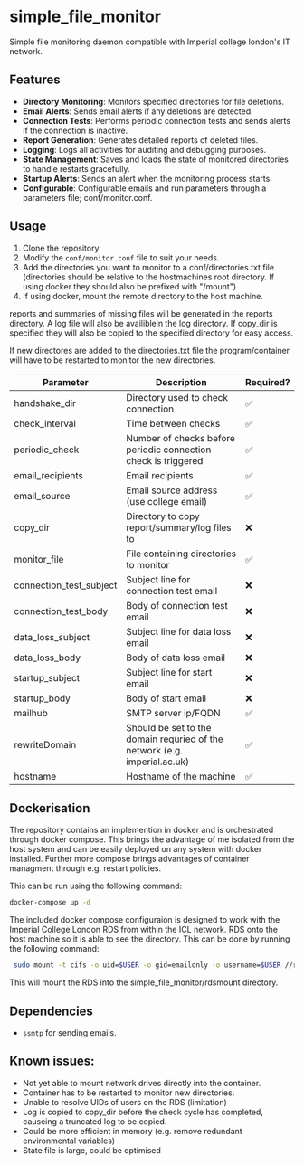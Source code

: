 # simple_file_monitor
Simple file monitoring daemon compatible with Imperial college london's IT network.

## Features
- **Directory Monitoring**: Monitors specified directories for file deletions.
- **Email Alerts**: Sends email alerts if any deletions are detected.
- **Connection Tests**: Performs periodic connection tests and sends alerts if the connection is inactive.
- **Report Generation**: Generates detailed reports of deleted files.
- **Logging**: Logs all activities for auditing and debugging purposes.
- **State Management**: Saves and loads the state of monitored directories to handle restarts gracefully.
- **Startup Alerts**: Sends an alert when the monitoring process starts.
- **Configurable**: Configurable emails and run parameters through a parameters file; conf/monitor.conf. 

## Usage
1. Clone the repository
2. Modify the `conf/monitor.conf` file to suit your needs.
3. Add the directories you want to monitor to a conf/directories.txt file (directories should be relative to the hostmachines root directory. If using docker they should also be prefixed with "/mount")
4. If using docker, mount the remote directory to the host machine.

reports and summaries of missing files will be generated in the reports directory. A log file will also be availiblein the log directory. If copy_dir is specified they will also be copied to the specified directory for easy access.

If new directores are added to the directories.txt file the program/container will have to be restarted to monitor the new directories.

| Parameter | Description | Required? |
|-----------|-------------|--|
| handshake_dir | Directory used to check connection | ✅ |
| check_interval | Time between checks | ✅ |
| periodic_check | Number of checks before periodic connection check is triggered | ✅ |  
| email_recipients | Email recipients | ✅ |  
| email_source | Email source address (use college email) | ✅ |  
| copy_dir | Directory to copy report/summary/log files to | ❌ |
| monitor_file | File containing directories to monitor | ✅ |  
| connection_test_subject | Subject line for connection test email | ❌ |
| connection_test_body | Body of connection test email | ❌ |
| data_loss_subject | Subject line for data loss email | ❌ |
| data_loss_body | Body of data loss email | ❌ |
| startup_subject | Subject line for start email | ❌ |
| startup_body | Body of start email | ❌ |
| mailhub | SMTP server ip/FQDN | ✅ |
| rewriteDomain | Should be set to the domain requried of the network (e.g. imperial.ac.uk) | ✅ |
| hostname | Hostname of the machine | ✅ |

## Dockerisation
The repository contains an implemention in docker and is orchestrated through docker compose. This brings the advantage of me isolated from the host system and can be easily deployed on any system with docker installed. Further more compose brings advantages of container managment through e.g. restart policies.

This can be run using the following command:
```bash
docker-compose up -d
```

The included docker compose configuraion is designed to work with the Imperial College London RDS from within the ICL network. RDS onto the host machine so it is able to see the directory. This can be done by running the following command:
```bash
 sudo mount -t cifs -o uid=$USER -o gid=emailonly -o username=$USER //rds.imperial.ac.uk/RDS/ simple_file_monitor/rdsmount
```
This will mount the RDS into the simple_file_monitor/rdsmount directory.

## Dependencies
- `ssmtp` for sending emails.

## Known issues:
- Not yet able to mount network drives directly into the container.
- Container has to be restarted to monitor new directories.
- Unable to resolve UIDs of users on the RDS (limitation)
- Log is copied to copy_dir before the check cycle has completed, causeing a truncated log to be copied.
- Could be more efficient in memory (e.g. remove redundant environmental variables)
- State file is large, could be optimised